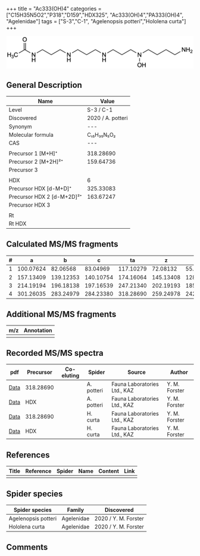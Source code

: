 +++
title = "Ac333(OH)4"
categories = ["C15H35N5O2","P318","D159","HDX325",
"Ac333(OH)4","PA333(OH)4",
"Agelenidae"]
tags = ["S-3","C-1",
"Agelenopsis potteri","Hololena curta"]
+++

![](/img/Ac333(OH)4.png)

## General Description

| Name                       | Value              |
|----------------------------|--------------------|
| Level                      | S-3 / C-1          |
| Discovered                 | 2020 / A. potteri |
| Synonym                    | ---                |
| Molecular formula          | C₁₅H₃₅N₅O₂                   |
| CAS                        | ---                |
|                            |                    |
| Precursor 1 [M+H]⁺         | 318.28690                   |
| Precursor 2 [M+2H]²⁺       | 159.64736                    |
| Precursor 3                |                    |
|                            |                    |
| HDX                        | 6                   |
| Precursor HDX   [d-M+D]⁺   | 325.33083                   |
| Precursor HDX 2 [d-M+2D]²⁺ | 163.67247                   |
| Precursor HDX 3            |                    |
|                            |                    |
| Rt                         |                    |
| Rt HDX                     |                    |

## Calculated MS/MS fragments

| # | a         | b         | c         | ta        | z         | y         | tz        |
|---|-----------|-----------|-----------|-----------|-----------|-----------|-----------|
| 1 | 100.07624 | 82.06568 | 83.04969 | 117.10279 | 72.08132 | 55.05477 | 105.10278 |
| 2 | 157.13409 | 139.12353 | 140.10754 | 174.16064 | 145.13408 | 128.10753 | 162.16063 |
| 3 | 214.19194 | 196.18138 | 197.16539 | 247.21340 | 202.19193 | 185.16538 | 219.21848 |
| 4 | 301.26035 | 283.24979 | 284.23380 | 318.28690 | 259.24978 | 242.22323 | 276.27633 |

## Additional MS/MS fragments

| m/z | Annotation |
|-----|------------|
|     |            |

## Recorded MS/MS spectra

| pdf                                             | Precursor | Co-eluting | Spider      | Source                       | Author        |
|-------------------------------------------------|-----------|------------|-------------|------------------------------|---------------|
| [Data](/pdf/A-potteri/318_Ac333(OH)4_Ap.pdf) | 318.28690 |           | A. potteri | Fauna Laboratories Ltd., KAZ | Y. M. Forster |
| [Data](/pdf/A-potteri/318_Ac333(OH)4_Ap_HDX.pdf) | HDX |           | A. potteri | Fauna Laboratories Ltd., KAZ | Y. M. Forster |
| [Data](/pdf/H-curta/318_Ac333(OH)4_Hc.pdf) | 318.28690 |           | H. curta | Fauna Laboratories Ltd., KAZ | Y. M. Forster |
| [Data](/pdf/H-curta/318_Ac333(OH)4_Hc_HDX.pdf) | HDX |           | H. curta | Fauna Laboratories Ltd., KAZ | Y. M. Forster |


## References

| Title | Reference | Spider | Name | Content | Link |
|-------|-----------|--------|------|---------|------|
|       |           |        |      |         |      |

## Spider species

| Spider species     | Family     | Discovered           |
|--------------------|------------|----------------------|
| Agelenopsis potteri | Agelenidae | 2020 / Y. M. Forster |
| Hololena curta | Agelenidae | 2020 / Y. M. Forster |

## Comments